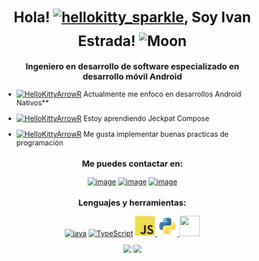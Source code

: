 <h1 align="center"> Hola!  <a href="https://emoji.gg/emoji/2696-hellokitty-sparkle"><img src="https://cdn3.emoji.gg/emojis/1958-androidlogo.png" width="64px" height="64px" alt="hellokitty_sparkle"></a>, Soy Ivan Estrada! <img height="40" <a href="https://emoji.gg/emoji/7745-moon"><img src="https://cdn3.emoji.gg/emojis/6521-verification-icon.gif" width="64px" height="64px" alt="Moon"></a></h1>
<h3 align="center">Ingeniero en desarrollo de software especializado en desarrollo móvil Android </h3>

- <a href="https://emoji.gg/emoji/9691-hellokittyarrowr"><img src="https://cdn3.emoji.gg/emojis/5331-activedev.png" width="32px" height="32px" alt="HelloKittyArrowR"></a> Actualmente me enfoco en desarrollos Android Nativos**

- <a href="https://emoji.gg/emoji/9691-hellokittyarrowr"><img src="https://cdn3.emoji.gg/emojis/5331-activedev.png" width="32px" height="32px" alt="HelloKittyArrowR"></a> Estoy aprendiendo Jeckpat Compose

- <a href="https://emoji.gg/emoji/9691-hellokittyarrowr"><img src="https://cdn3.emoji.gg/emojis/5331-activedev.png" width="32px" height="32px" alt="HelloKittyArrowR"></a> Me gusta implementar buenas practicas de programación

<h3 align="center">Me puedes contactar en:</h3>
<div align="center">

[![image](https://img.shields.io/badge/LinkedIn-ff69b4?style=for-the-badge&logo=linkedin&logoColor=white)](https://www.linkedin.com/in/)
[![image](https://img.shields.io/badge/Instagram-ff69b4?style=for-the-badge&logo=instagram&logoColor=white)](https://www.instagram.com/)
[![image](https://img.shields.io/badge/Gmail-ff69b4?style=for-the-badge&logo=gmail&logoColor=white)](mailto:)
  
</div>

<h3 align="center">Lenguajes y herramientas:</h3>

<p align="center"> 
  <a href="https://www.w3.org/java/" target="_blank"> 
 <a href="https://emoji.gg/emoji/java"><img src="https://cdn3.emoji.gg/emojis/java.png" width="40px" height="40px" alt="java"></a>
 </a>
  <a href="https://www.w3schools.com/typescript/" target="_blank"> 
  <a href="https://emoji.gg/emoji/8584-typescript"><img src="https://cdn3.emoji.gg/emojis/8584-typescript.png" width="40px" height="40px" alt="TypeScript"></a>
  </a>  
  <a href="https://developer.mozilla.org/en-US/docs/Web/JavaScript" target="_blank"> 
    <img src="https://raw.githubusercontent.com/devicons/devicon/master/icons/javascript/javascript-original.svg" alt="javascript" width="40" height="40"/> 
  </a> 
  <a href="https://www.python.org" target="_blank"> 
    <img src="https://raw.githubusercontent.com/devicons/devicon/master/icons/python/python-original.svg" alt="python" width="40" height="40"/> 
  </a> 
  <a href="https://www.w3schools.com/csharp" target="_blank"> 
    <img src="https://cdn.jsdelivr.net/gh/devicons/devicon/icons/csharp/csharp-original.svg" width="40" height="40"/>
  </a>
 
</p>

<p align= "center">
  <img height= "150" src="https://github-readme-stats.vercel.app/api?username=ivandesarrollador&theme=react&show_icons=true&include_all_commits=true" />
  <img height= "150" src="https://github-readme-stats.vercel.app/api/top-langs/?username=ivandesarrollador&theme=react&layout=compact" />
</p>


